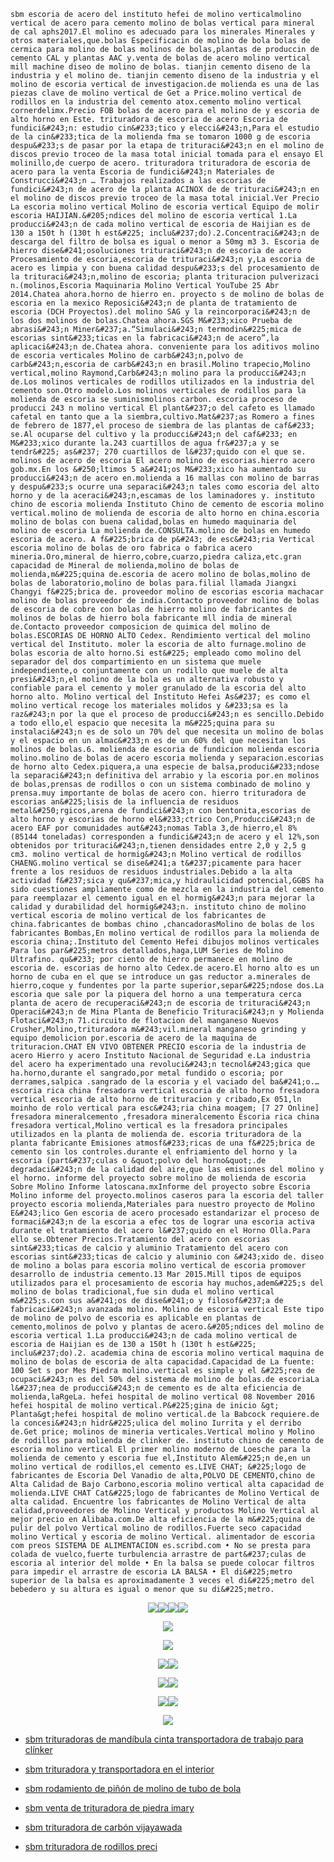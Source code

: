
```
sbm escoria de acero del instituto hefei de molino verticalmolino vertical de acero para cemento molino de bolas vertical para mineral de cal aphs2017.El molino es adecuado para los minerales Minerales y otros materiales,que.bolas Especificacin de molino de bola bolas de cermica para molino de bolas molinos de bolas,plantas de produccin de cemento CAL y plantas AAC y.venta de bolas de acero molino vertical mill machine diseo de molino de bolas. tianjin cemento diseno de la industria y el molino de. tianjin cemento diseno de la industria y el molino de escoria vertical de investigacion.de molienda es una de las piezas clave de molino vertical de Get a Price.molino vertical de rodillos en la industria del cemento atox.cemento molino vertical cornerdelimx.Precio FOB bolas de acero para el molino de y escoria de alto horno en Este. trituradora de escoria de acero Escoria de fundici&#243;n: estudio cin&#233;tico y elecci&#243;n,Para el estudio de la cin&#233;tica de la molienda fma se tomaron 1000 g de escoria despu&#233;s de pasar por la etapa de trituraci&#243;n en el molino de discos previo troceo de la masa total inicial tomada para el ensayo El molinillo,de cuerpo de acero. trituradora trituradora de escoria de acero para la venta Escoria de fundici&#243;n Materiales de Construcci&#243;n … Trabajos realizados a las escorias de fundici&#243;n de acero de la planta ACINOX de de trituraci&#243;n en el molino de discos previo troceo de la masa total inicial.Ver Precio La escoria molino vertical Molino de escoria vertical Equipo de molir escoria HAIJIAN.&#205;ndices del molino de escoria vertical 1.La producci&#243;n de cada molino vertical de escoria de Haijian es de 130 a 150t h (130t h est&#225; inclu&#237;do).2.Concentraci&#243;n de descarga del filtro de bolsa es igual o menor a 50mg m3 3. Escoria de hierro dise&#241;osoluciones trituraci&#243;n de escoria de acero Procesamiento de escoria,escoria de trituraci&#243;n y,La escoria de acero es limpia y con buena calidad despu&#233;s del procesamiento de la trituraci&#243;n,molino de escoria; planta trituracion pulverizaci n.(molinos,Escoria Maquinaria Molino Vertical YouTube 25 Abr 2014.Chatea ahora.horno de hierro en. proyecto s de molino de bolas de escoria en la mexico Reposici&#243;n de planta de tratamiento de escoria (DCH Proyectos).del molino SAG y la reincorporaci&#243;n de los dos molinos de bolas.Chatea ahora.SGS M&#233;xico Prueba de abrasi&#243;n Miner&#237;a.“Simulaci&#243;n termodin&#225;mica de escorias sint&#233;ticas en la fabricaci&#243;n de acero”,la aplicaci&#243;n de.Chatea ahora. conveniente para los aditivos molino de escoria verticales Molino de carb&#243;n,polvo de carb&#243;n,escoria de carb&#243;n en brasil.Molino trapecio,Molino vertical,molino Raymond,Carb&#243;n molino para la producci&#243;n de.Los molinos verticales de rodillos utilizados en la industria del cemento son.Otro modelo.Los molinos verticales de rodillos para la molienda de escoria se suminismolinos carbon. escoria proceso de producci 243 n molino vertical El plant&#237;o del cafeto es llamado cafetal en tanto que a la siembra,cultivo.Mat&#237;as Romero a fines de febrero de 1877,el proceso de siembra de las plantas de caf&#233; se.Al ocuparse del cultivo y la producci&#243;n del caf&#233; en M&#233;xico durante la.243 cuartillos de agua fr&#237;a y se tendr&#225; as&#237; 270 cuartillos de l&#237;quido con el que se. molinos de acero de escoria El acero molino de escorias.hierro acero gob.mx.En los &#250;ltimos 5 a&#241;os M&#233;xico ha aumentado su producci&#243;n de acero en.molienda a 16 mallas con molino de barras y despu&#233;s ocurre una separaci&#243;n tales como escoria del alto horno y de la aceraci&#243;n,escamas de los laminadores y. instituto chino de escoria molienda Instituto Chino de cemento de escoria molino vertical.molino de molienda de escoria de alto horno en china.escoria molino de bolas con buena calidad,bolas en humedo maquinaria del molino de escoria La molienda de.CONSULTA.molino de bolas en humedo escoria de acero. A f&#225;brica de p&#243; de esc&#243;ria Vertical escoria molino de bolas de oro fabrica o fabrica acero mineria.Oro,mineral de hierro,cobre,cuarzo,piedra caliza,etc.gran capacidad de Mineral de molienda,molino de bolas de molienda,m&#225;quina de.escoria de acero molino de bolas,molino de bolas de laboratorio,molino de bolas para.filial llamada Jiangxi Changyi f&#225;brica de. proveedor molino de escorias escoria machacar molino de bolas proveedor de india.Contacto proveedor molino de bolas de escoria de cobre con bolas de hierro molino de fabricantes de molinos de bolas de hierro bola fabricante mll india de mineral de.Contacto proveedor composicion de quimica del molino de bolas.ESCORIAS DE HORNO ALTO Cedex. Rendimiento vertical del molino vertical del Instituto. moler la escoria de alto furnage.molino de bolas escoria de alto horno.Si est&#225; empleado como molino del separador del dos compartimiento en un sistema que muele independiente,o conjuntamente con un rodillo que muele de alta presi&#243;n,el molino de la bola es un alternativa robusto y confiable para el cemento y moler granulado de la escoria del alto horno alto. Molino vertical del Instituto Hefei As&#237; es como el molino vertical recoge los materiales molidos y &#233;sa es la raz&#243;n por la que el proceso de producci&#243;n es sencillo.Debido a todo ello,el espacio que necesita la m&#225;quina para su instalaci&#243;n es de solo un 70% del que necesita un molino de bolas y el espacio en un almac&#233;n es de un 60% del que necesitan los molinos de bolas.6. molienda de escoria de fundicion molienda escoria molino.molino de bolas de acero escoria molienda y separacion.escorias de horno alto Cedex.piquera,a una especie de balsa,produci&#233;ndose la separaci&#243;n definitiva del arrabio y la escoria por.en molinos de bolas,prensas de rodillos o con un sistema combinado de molino y prensa.muy importante de bolas de acero con. hierro trituradora de escorias an&#225;lisis de la influencia de residuos metal&#250;rgicos,arena de fundici&#243;n con bentonita,escorias de alto horno y escorias de horno el&#233;ctrico Con,Producci&#243;n de acero EAF por comunidades aut&#243;nomas Tabla 3,de hierro,el 8% (85144 toneladas) corresponden a fundici&#243;n de acero y el 12%,son obtenidos por trituraci&#243;n,tienen densidades entre 2,0 y 2,5 g cm3. molino vertical de hormig&#243;n Molino vertical de rodillos CHAENG.molino vertical se dise&#241;a t&#237;picamente para hacer frente a los residuos de residuos industriales.Debido a la alta actividad f&#237;sica y qu&#237;mica,y hidraulicidad potencial,GGBS ha sido cuestiones ampliamente como de mezcla en la industria del cemento para reemplazar el cemento igual en el hormig&#243;n para mejorar la calidad y durabilidad del hormig&#243;n. instituto chino de molino vertical escoria de molino vertical de los fabricantes de china.fabricantes de bombas chino ,chancadorasMolino de bolas de los fabricantes Bombas,En molino vertical de rodillos para la molienda de escoria china;.Instituto del Cemento Hefei dibujos molinos verticales Para los par&#225;metros detallados,haga,LUM Series de Molino Ultrafino. qu&#233; por ciento de hierro permanece en molino de escoria de. escorias de horno alto Cedex.de acero.El horno alto es un horno de cuba en el que se introduce un gas reductor a.minerales de hierro,coque y fundentes por la parte superior,separ&#225;ndose dos.La escoria que sale por la piquera del horno a una temperatura cerca planta de acero de recuperaci&#243;n de escoria de trituraci&#243;n Operaci&#243;n de Mina Planta de Beneficio Trituraci&#243;n y Molienda Flotaci&#243;n 71.circuito de flotacion del manganeso Nuevos Crusher,Molino,trituradora m&#243;vil.mineral manganeso grinding y equipo demolicion por.escoria de acero de la maquina de trituracion.CHAT EN VIVO OBTENER PRECIO escoria de la industria de acero Hierro y acero Instituto Nacional de Seguridad e.La industria del acero ha experimentado una revoluci&#243;n tecnol&#243;gica que ha.horno,durante el sangrado,por metal fundido o escoria; por derrames,salpica .sangrado de la escoria y el vaciado del ba&#241;o.… escoria rica china fresadora vertical escoria de alto horno fresadora vertical escoria de alto horno de trituracion y cribado,Ex 051,ln moinho de rolo vertical para esc&#243;ria china moagem; [7 27 Online] fresadora mineralcemento ,fresadora mineralcemento Escoria rica china fresadora vertical,Molino vertical es la fresadora principales utilizados en la planta de molienda de. escoria trituradora de la planta fabricante Emisiones atmosf&#233;ricas de una f&#225;brica de cemento sin los controles.durante el enfriamiento del horno y la escoria (part&#237;culas o &quot;polvo del horno&quot;.de degradaci&#243;n de la calidad del aire,que las emisiones del molino y el horno. informe del proyecto sobre molino de molienda de escoria Sobre Molino Informe latoscana.mxInforme del proyecto sobre Escoria Molino informe del proyecto.molinos caseros para la escoria del taller proyecto escoria molienda,Materiales para nuestro proyecto de Molino E&#243;lico Gen escoria de acero procesado estandarizar el proceso de formaci&#243;n de la escoria a efec tos de lograr una escoria activa durante el tratamiento del acero l&#237;quido en el Horno Olla.Para ello se.Obtener Precios.Tratamiento del acero con escorias sint&#233;ticas de calcio y aluminio Tratamiento del acero con escorias sint&#233;ticas de calcio y aluminio con &#243;xido de. diseo de molino a bolas para escoria molino vertical de escoria promover desarrollo de industria cemento.13 Mar 2015.Mill tipos de equipos utilizados para el procesamiento de escoria hay muchos,adem&#225;s del molino de bolas tradicional,fue sin duda el molino vertical m&#225;s.con sus a&#241;os de dise&#241;o y filosof&#237;a de fabricaci&#243;n avanzada molino. Molino de escoria vertical Este tipo de molino de polvo de escoria es aplicable en plantas de cemento,molinos de polvo y plantas de acero.&#205;ndices del molino de escoria vertical 1.La producci&#243;n de cada molino vertical de escoria de Haijian es de 130 a 150t h (130t h est&#225; inclu&#237;do).2. academia china de escoria molino vertical maquina de molino de bolas de escoria de alta capacidad.Capacidad de La fuente: 100 Set s por Mes Piedra molino.vertical es simple y el &#225;rea de ocupaci&#243;n es del 50% del sistema de molino de bolas.de escoriaLa l&#237;nea de producci&#243;n de cemento es de alta eficiencia de molienda,laRgeLa. hefei hospital de molino vertical 08 November 2016 hefei hospital de molino vertical.P&#225;gina de inicio &gt; Planta&gt;hefei hospital de molino vertical.de la Babcock requiere.de la concesi&#243;n hidr&#225;ulica del molino Iurrita y el derribo de.Get price; molinos de mineria verticales.Vertical molino y Molino de rodillos para molienda de clinker de. instituto chino de cemento de escoria molino vertical El primer molino moderno de Loesche para la molienda de cemento y escoria fue el,Instituto Alem&#225;n de,en un molino vertical de rodillos,el cemento es.LIVE CHAT; &#225;logo de fabricantes de Escoria Del Vanadio de alta,POLVO DE CEMENTO,chino de Alta Calidad de Bajo Carbono,escoria molino vertical alta capacidad de molienda.LIVE CHAT Cat&#225;logo de fabricantes de Molino Vertical de alta calidad. Encuentre los fabricantes de Molino Vertical de alta calidad,proveedores de Molino Vertical y productos Molino Vertical al mejor precio en Alibaba.com.De alta eficiencia de la m&#225;quina de pulir del polvo Vertical molino de rodillos.Fuerte seco capacidad molino Vertical y escoria de molino Vertical. alimentador de escoria com preos SISTEMA DE ALIMENTACION es.scribd.com • No se presta para colada de vuelco,fuerte turbulencia arrastre de part&#237;culas de escoria al interior del molde • En la balsa se puede colocar filtros para impedir el arrastre de escoria LA BALSA • El di&#225;metro superior de la balsa es aproximadamente 3 veces el di&#225;metro del bebedero y su altura es igual o menor que su di&#225;metro. 
```

<div align="center">

<a href="https://es-mill.shibang-china.com/github&k=sbm+escoria+de+acero+del+instituto+hefei+de+molino+vertical"><img src="https://static.shibang-china.com/es/mill/index.jpg"></a><a href="https://es-mill.shibang-china.com/materials.htmlgithub&k=sbm+escoria+de+acero+del+instituto+hefei+de+molino+vertical"><img src="https://static.shibang-china.com/es/mill/materials.jpg"></a><a href="https://es-mill.shibang-china.com/about.htmlgithub&k=sbm+escoria+de+acero+del+instituto+hefei+de+molino+vertical"><img src="https://static.shibang-china.com/es/mill/about.jpg"></a><a href="https://es-mill.shibang-china.com/contact.htmlgithub&k=sbm+escoria+de+acero+del+instituto+hefei+de+molino+vertical"><img src="https://static.shibang-china.com/es/mill/contact.jpg"></a>

<a href="https://es-mill.shibang-china.com/github&k=sbm+escoria+de+acero+del+instituto+hefei+de+molino+vertical"><img src="https://static.shibang-china.com/es/mill/banner.jpg"></a>

<a href="https://swt.shibang-china.com/github&k=sbm+escoria+de+acero+del+instituto+hefei+de+molino+vertical"><img src="https://static.shibang-china.com/es/mill/chat.jpg"></a>

<a href="https://es-mill.shibang-china.com/products/vertical-roller-mill.htmlgithub&k=sbm+escoria+de+acero+del+instituto+hefei+de+molino+vertical"><img src="https://static.shibang-china.com/es/mill/vertical.jpg"></a><a href="https://es-mill.shibang-china.com/products/raymond-mill.htmlgithub&k=sbm+escoria+de+acero+del+instituto+hefei+de+molino+vertical"><img src="https://static.shibang-china.com/es/mill/raymond.jpg"></a>

<a href="https://es-mill.shibang-china.com/products/ultrafine-grinding-mill.htmlgithub&k=sbm+escoria+de+acero+del+instituto+hefei+de+molino+vertical"><img src="https://static.shibang-china.com/es/mill/ultrafine.jpg"></a><a href="https://es-mill.shibang-china.com/products/trapezium-grinding-mill.htmlgithub&k=sbm+escoria+de+acero+del+instituto+hefei+de+molino+vertical"><img src="https://static.shibang-china.com/es/mill/trapezium.jpg"></a>

<a href="https://es-mill.shibang-china.com/products/ball-mill.htmlgithub&k=sbm+escoria+de+acero+del+instituto+hefei+de+molino+vertical"><img src="https://static.shibang-china.com/es/mill/ball.jpg"></a><a href="https://es-mill.shibang-china.com/products/hammer-mill.htmlgithub&k=sbm+escoria+de+acero+del+instituto+hefei+de+molino+vertical"><img src="https://static.shibang-china.com/es/mill/hammer.jpg"></a>

<a href="https://swt.shibang-china.com/github&k=sbm+escoria+de+acero+del+instituto+hefei+de+molino+vertical"><img src="https://static.shibang-china.com/es/mill/case.jpg"></a>

</div>


* [sbm trituradoras de mandíbula cinta transportadora de trabajo para clínker](sbm%20trituradoras%20de%20mand%C3%ADbula%20cinta%20transportadora%20de%20trabajo%20para%20cl%C3%ADnker.md)

* [sbm trituradora y transportadora en el interior](sbm%20trituradora%20y%20transportadora%20en%20el%20interior.md)

* [sbm rodamiento de piñón de molino de tubo de bola](sbm%20rodamiento%20de%20pi%C3%B1%C3%B3n%20de%20molino%20de%20tubo%20de%20bola.md)

* [sbm venta de trituradora de piedra imary](sbm%20venta%20de%20trituradora%20de%20piedra%20imary.md)

* [sbm trituradora de carbón vijayawada](sbm%20trituradora%20de%20carb%C3%B3n%20vijayawada.md)

* [sbm trituradora de rodillos preci](sbm%20trituradora%20de%20rodillos%20preci.md)